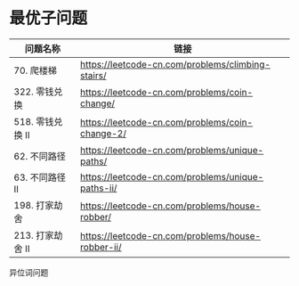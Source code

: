# 最优子问题

| 问题名称         | 链接                                              |
| ---------------- | ------------------------------------------------- |
| 70. 爬楼梯       | https://leetcode-cn.com/problems/climbing-stairs/ |
| 322. 零钱兑换    | https://leetcode-cn.com/problems/coin-change/     |
| 518. 零钱兑换 II | https://leetcode-cn.com/problems/coin-change-2/   |
| 62. 不同路径     | https://leetcode-cn.com/problems/unique-paths/    |
| 63. 不同路径 II  | https://leetcode-cn.com/problems/unique-paths-ii/ |
| 198. 打家劫舍    | https://leetcode-cn.com/problems/house-robber/    |
| 213. 打家劫舍 II | https://leetcode-cn.com/problems/house-robber-ii/ |

异位词问题

